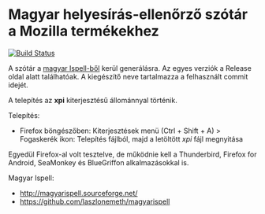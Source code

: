 # Magyar helyesírás-ellenőrző szótár a Mozilla termékekhez

[![Build Status](https://travis-ci.com/crash5/mozilla-hungarian-spellchecker.svg?branch=master)](https://travis-ci.com/crash5/mozilla-hungarian-spellchecker)

A szótár a [magyar Ispell-ből](https://github.com/laszlonemeth/magyarispell) kerül generálásra. Az egyes verziók a Release oldal alatt találhatóak. A kiegészítő neve tartalmazza a felhasznált commit idejét.

A telepítés az **xpi** kiterjesztésű állománnyal történik.


Telepítés:
 - Firefox böngészőben: Kiterjesztések menü (Ctrl + Shift + A) > Fogaskerék ikon: Telepítés fájlból, majd a letöltött _xpi_ fájl megnyitása


Egyedül Firefox-al volt tesztelve, de működnie kell a Thunderbird, Firefox for Android, SeaMonkey és BlueGriffon alkalmazásokkal is.

Magyar Ispell:
 - http://magyarispell.sourceforge.net/
 - https://github.com/laszlonemeth/magyarispell

